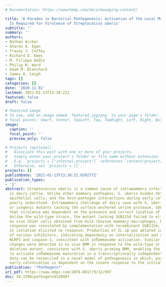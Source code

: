 ```yaml
---
# Documentation: https://wowchemy.com/docs/managing-content/

title: 'A Paradox in Bacterial Pathogenesis: Activation of the Local Macrophage Inflammasome
  Is Required for Virulence of Streptococcus uberis'
subtitle: ''
summary: ''
authors:
- Nathan Archer
- Sharon A. Egan
- Tracey J. Coffey
- Richard D. Emes
- M. Filippa Addis
- Philip N. Ward
- Adam M. Blanchard
- James A. Leigh
tags: []
categories: []
date: '2020-11-01'
lastmod: 2021-01-13T13:38:21Z
featured: false
draft: false

# Featured image
# To use, add an image named `featured.jpg/png` to your page's folder.
# Focal points: Smart, Center, TopLeft, Top, TopRight, Left, Right, BottomLeft, Bottom, BottomRight.
image:
  caption: ''
  focal_point: ''
  preview_only: false

# Projects (optional).
#   Associate this post with one or more of your projects.
#   Simply enter your project's folder or file name without extension.
#   E.g. `projects = ["internal-project"]` references `content/project/deep-learning/index.md`.
#   Otherwise, set `projects = []`.
projects: []
publishDate: '2021-01-13T13:38:21.039277Z'
publication_types:
- '2'
abstract: Streptococcus uberis is a common cause of intramammary infection and mastitis
  in dairy cattle. Unlike other mammary pathogens, S. uberis evades detection by mammary
  epithelial cells, and the host–pathogen interactions during early colonisation are
  poorly understood. Intramammary challenge of dairy cows with S. uberis (strain 0140J)
  or isogenic mutants lacking the surface-anchored serine protease, SUB1154, demonstrated
  that virulence was dependent on the presence and correct location of this protein.
  Unlike the wild-type strain, the mutant lacking SUB1154 failed to elicit IL-1β from
  ex vivo CD14+ cells obtained from milk (bovine mammary macrophages, BMM), but this
  response was reinstated by complementation with recombinant SUB1154; the protein
  in isolation elicited no response. Production of IL-1β was ablated in the presence
  of various inhibitors, indicating dependency on internalisation and activation of
  NLRP3 and caspase-1, consistent with inﬂammasome activation. Similar transcriptomic
  changes were detected in ex vivo BMM in response to the wild-type or the SUB1154
  deletion mutant, consistent with S. uberis priming BMM, enabling the SUB1154 protein
  to activate inﬂammasome maturation in a transcriptionally independent manner. These
  data can be reconciled in a novel model of pathogenesis in which, paradoxically,
  early colonisation is dependent on the innate response to the initial infection.
publication: '*Pathogens*'
url_pdf: https://www.mdpi.com/2076-0817/9/12/997
doi: 10.3390/pathogens9120997
---
```

